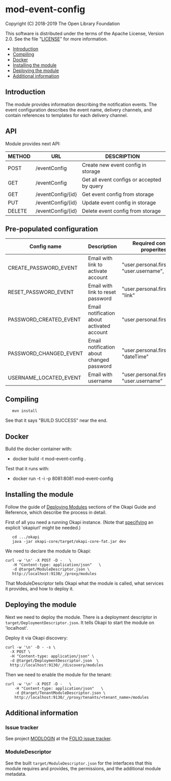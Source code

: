 # mod-event-config

Copyright (C) 2018-2019 The Open Library Foundation

This software is distributed under the terms of the Apache License, Version 2.0.
See the file "[LICENSE](LICENSE)" for more information.


<!-- ../../okapi/doc/md2toc -l 2 -h 4 README.md -->
* [Introduction](#introduction)
* [Compiling](#compiling)
* [Docker](#docker)
* [Installing the module](#installing-the-module)
* [Deploying the module](#deploying-the-module)
* [Additional information](#additional-information)

## Introduction

The module provides information describing the notification events.
The event configuration describes the event name, delivery channels, and contain references to templates for each delivery channel.

## API

Module provides next API:

  | METHOD |  URL                          | DESCRIPTION                                                       |
  |--------|-------------------------------|-------------------------------------------------------------------|
  | POST   | /eventConfig                  | Create new event config in storage                                |
  | GET    | /eventConfig                  | Get all event configs or accepted by query                        |
  | GET    | /eventConfig/{id}             | Get event config from storage                                     |
  | PUT    | /eventConfig/{id}             | Update event config in storage                                    |
  | DELETE | /eventConfig/{id}             | Delete event config from storage                                  |

## Pre-populated configuration

| Config name            | Description                                | Required context properites                        | Optional context properties |
|------------------------|--------------------------------------------|----------------------------------------------------|-----------------------------|
| CREATE_PASSWORD_EVENT  | Email with link to activate account        | "user.personal.firstName", "user.username", "link" | "institution.name"          |
| RESET_PASSWORD_EVENT   | Email with link to reset password          | "user.personal.firstName", "link"                  | "institution.name"          |
| PASSWORD_CREATED_EVENT | Email notification about activated account | "user.personal.firstName"                          | "institution.name"          |
| PASSWORD_CHANGED_EVENT | Email notification about changed password  | "user.personal.firstName", "dateTime"              | -                           |
| USERNAME_LOCATED_EVENT | Email with username                        | "user.personal.firstName", "user.username"         | "institution.name"          |

## Compiling

```
   mvn install
```

See that it says "BUILD SUCCESS" near the end.

## Docker
Build the docker container with:

  * docker build -t mod-event-config .

Test that it runs with:

  * docker run -t -i -p 8081:8081 mod-event-config

## Installing the module

Follow the guide of
[Deploying Modules](https://github.com/folio-org/okapi/blob/master/doc/guide.md#example-1-deploying-and-using-a-simple-module)
sections of the Okapi Guide and Reference, which describe the process in detail.

First of all you need a running Okapi instance.
(Note that [specifying](../README.md#setting-things-up) an explicit 'okapiurl' might be needed.)

```
   cd .../okapi
   java -jar okapi-core/target/okapi-core-fat.jar dev
```

We need to declare the module to Okapi:

```
curl -w '\n' -X POST -D -   \
   -H "Content-type: application/json"   \
   -d @target/ModuleDescriptor.json \
   http://localhost:9130/_/proxy/modules
```

That ModuleDescriptor tells Okapi what the module is called, what services it
provides, and how to deploy it.

## Deploying the module

Next we need to deploy the module. There is a deployment descriptor in
`target/DeploymentDescriptor.json`. It tells Okapi to start the module on 'localhost'.

Deploy it via Okapi discovery:

```
curl -w '\n' -D - -s \
  -X POST \
  -H "Content-type: application/json" \
  -d @target/DeploymentDescriptor.json  \
  http://localhost:9130/_/discovery/modules
```

Then we need to enable the module for the tenant:

```
curl -w '\n' -X POST -D -   \
    -H "Content-type: application/json"   \
    -d @target/TenantModuleDescriptor.json \
    http://localhost:9130/_/proxy/tenants/<tenant_name>/modules
```

## Additional information

### Issue tracker

See project [MODLOGIN](https://issues.folio.org/browse/MODLOGIN)
at the [FOLIO issue tracker](https://dev.folio.org/guidelines/issue-tracker/).

### ModuleDescriptor

See the built `target/ModuleDescriptor.json` for the interfaces that this module
requires and provides, the permissions, and the additional module metadata.

